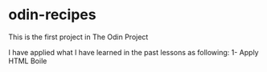 # odin-recipes
This is the first project in The Odin Project

I have applied what I have learned in the past lessons as following:
1- Apply HTML Boile